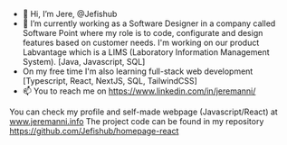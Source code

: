 - 👋 Hi, I’m Jere, @Jefishub
- 🌱 I’m currently working as a Software Designer in a company called Software Point where my role is to code, configurate and design features based on customer needs. I'm working on our product Labvantage which is a LIMS (Laboratory Information Management System). [Java, Javascript, SQL]
- On my free time I'm also learning full-stack web development [Typescript, React, NextJS, SQL, TailwindCSS]
- 📫 You to reach me on https://www.linkedin.com/in/jeremanni/

You can check my profile and self-made webpage (Javascript/React) at www.jeremanni.info
The project code can be found in my repository https://github.com/Jefishub/homepage-react
